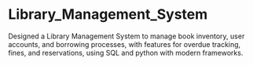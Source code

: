 # Library_Management_System
 Designed a Library Management System to manage book inventory, user accounts, and borrowing processes, with features for overdue tracking, fines, and reservations, using SQL and python with modern frameworks.

